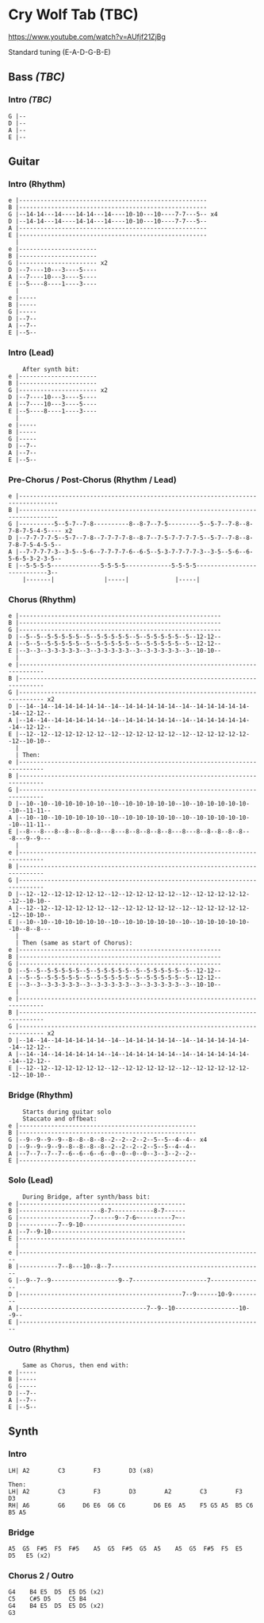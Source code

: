 # Cry Wolf Tab (TBC)

<https://www.youtube.com/watch?v=AUfjf21ZjBg>

Standard tuning (E-A-D-G-B-E)

## Bass _(TBC)_

### Intro _(TBC)_

    G |--
    D |--
    A |--
    E |--

## Guitar

### Intro (Rhythm)

    e |-----------------------------------------------------
    B |-----------------------------------------------------
    G |--14-14---14----14-14---14----10-10---10----7-7---5-- x4
    D |--14-14---14----14-14---14----10-10---10----7-7---5--
    A |-----------------------------------------------------
    E |-----------------------------------------------------
      |
    e |----------------------
    B |----------------------
    G |---------------------- x2
    D |--7----10---3----5----
    A |--7----10---3----5----
    E |--5----8----1----3----
      |
    e |-----
    B |-----
    G |-----
    D |--7--
    A |--7--
    E |--5--

### Intro (Lead)

        After synth bit:
    e |----------------------
    B |----------------------
    G |---------------------- x2
    D |--7----10---3----5----
    A |--7----10---3----5----
    E |--5----8----1----3----
      |
    e |-----
    B |-----
    G |-----
    D |--7--
    A |--7--
    E |--5--

### Pre-Chorus / Post-Chorus (Rhythm / Lead)

    e |---------------------------------------------------------------------------------
    B |---------------------------------------------------------------------------------
    G |----------5--5-7--7-8----------8--8-7--7-5---------5--5-7--7-8--8-7-8-7-5-4-5---- x2
    D |--7-7-7-7-5--5-7--7-8--7-7-7-7-8--8-7--7-5-7-7-7-7-5--5-7--7-8--8-7-8-7-5-4-5-5--
    A |--7-7-7-7-3--3-5--5-6--7-7-7-7-6--6-5--5-3-7-7-7-7-3--3-5--5-6--6-5-6-5-3-2-3-5--
    E |--5-5-5-5--------------5-5-5-5-------------5-5-5-5----------------------------3--
        |-------|              |-----|             |-----|

### Chorus (Rhythm)

    e |---------------------------------------------------------
    B |---------------------------------------------------------
    G |---------------------------------------------------------
    D |--5--5--5-5-5-5-5--5--5-5-5-5-5--5--5-5-5-5-5--5--12-12--
    A |--5--5--5-5-5-5-5--5--5-5-5-5-5--5--5-5-5-5-5--5--12-12--
    E |--3--3--3-3-3-3-3--3--3-3-3-3-3--3--3-3-3-3-3--3--10-10--
      |
    e |-----------------------------------------------------------------------------
    B |-----------------------------------------------------------------------------
    G |----------------------------------------------------------------------------- x2
    D |--14--14--14-14-14-14-14--14--14-14-14-14-14--14--14-14-14-14-14--14--12-12--
    A |--14--14--14-14-14-14-14--14--14-14-14-14-14--14--14-14-14-14-14--14--12-12--
    E |--12--12--12-12-12-12-12--12--12-12-12-12-12--12--12-12-12-12-12--12--10-10--
      |
      | Then:
    e |-----------------------------------------------------------------------------
    B |-----------------------------------------------------------------------------
    G |-----------------------------------------------------------------------------
    D |--10--10--10-10-10-10-10--10--10-10-10-10-10--10--10-10-10-10-10--10--11-11--
    A |--10--10--10-10-10-10-10--10--10-10-10-10-10--10--10-10-10-10-10--10--11-11--
    E |--8---8---8--8--8--8--8---8---8--8--8--8--8---8---8--8--8--8--8---8---9--9---
      |
    e |-----------------------------------------------------------------------------
    B |-----------------------------------------------------------------------------
    G |-----------------------------------------------------------------------------
    D |--12--12--12-12-12-12-12--12--12-12-12-12-12--12--12-12-12-12-12--12--10-10--
    A |--12--12--12-12-12-12-12--12--12-12-12-12-12--12--12-12-12-12-12--12--10-10--
    E |--10--10--10-10-10-10-10--10--10-10-10-10-10--10--10-10-10-10-10--10--8--8---
      |
      | Then (same as start of Chorus):
    e |---------------------------------------------------------
    B |---------------------------------------------------------
    G |---------------------------------------------------------
    D |--5--5--5-5-5-5-5--5--5-5-5-5-5--5--5-5-5-5-5--5--12-12--
    A |--5--5--5-5-5-5-5--5--5-5-5-5-5--5--5-5-5-5-5--5--12-12--
    E |--3--3--3-3-3-3-3--3--3-3-3-3-3--3--3-3-3-3-3--3--10-10--
      |
    e |-----------------------------------------------------------------------------
    B |-----------------------------------------------------------------------------
    G |----------------------------------------------------------------------------- x2
    D |--14--14--14-14-14-14-14--14--14-14-14-14-14--14--14-14-14-14-14--14--12-12--
    A |--14--14--14-14-14-14-14--14--14-14-14-14-14--14--14-14-14-14-14--14--12-12--
    E |--12--12--12-12-12-12-12--12--12-12-12-12-12--12--12-12-12-12-12--12--10-10--        

### Bridge (Rhythm)

        Starts during guitar solo
        Staccato and offbeat:
    e |--------------------------------------------------
    B |--------------------------------------------------
    G |--9--9--9--9--8--8--8--8--2--2--2--2--5--5--4--4-- x4
    D |--9--9--9--9--8--8--8--8--2--2--2--2--5--5--4--4--
    A |--7--7--7--7--6--6--6--6--0--0--0--0--3--3--2--2--
    E |--------------------------------------------------

### Solo (Lead)

        During Bridge, after synth/bass bit:
    e |-----------------------------------------------
    B |-----------------------8-7------------8-7------
    G |--------------------7------9--7-6~---------7~--
    D |-----------7--9-10-----------------------------
    A |--7--9-10--------------------------------------
    E |-----------------------------------------------
      |
    e |---------------------------------------------------------------------
    B |-----------7--8---10--8--7-------------------------------------------
    G |--9--7--9-------------------9--7---------------------7---------------
    D |----------------------------------------------7--9------10-9---------
    A |------------------------------------7--9--10------------------10--9--
    E |---------------------------------------------------------------------

### Outro (Rhythm)

        Same as Chorus, then end with:
    e |-----
    B |-----
    G |-----
    D |--7--
    A |--7--
    E |--5--

## Synth

### Intro

    LH| A2        C3        F3        D3 (x8)

    Then:
    LH| A2        C3        F3        D3        A2        C3        F3        D3
    RH| A6        G6     D6 E6  G6 C6        D6 E6  A5    F5 G5 A5  B5 C6  B5 A5

### Bridge

    A5  G5  F#5  F5  F#5    A5  G5  F#5  G5  A5    A5  G5  F#5  F5  E5   D5   E5 (x2)

### Chorus 2 / Outro

    G4    B4 E5  D5  E5 D5 (x2)
    C5    C#5 D5     C5 B4   
    G4    B4 E5  D5  E5 D5 (x2)
    G3

